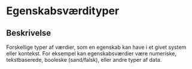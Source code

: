 # Egenskabsværdityper

## Beskrivelse

Forskellige typer af værdier, som en egenskab kan have i et givet system eller kontekst. For eksempel kan egenskabsværdier være numeriske, tekstbaserede, booleske (sand/falsk), eller andre typer af data.
